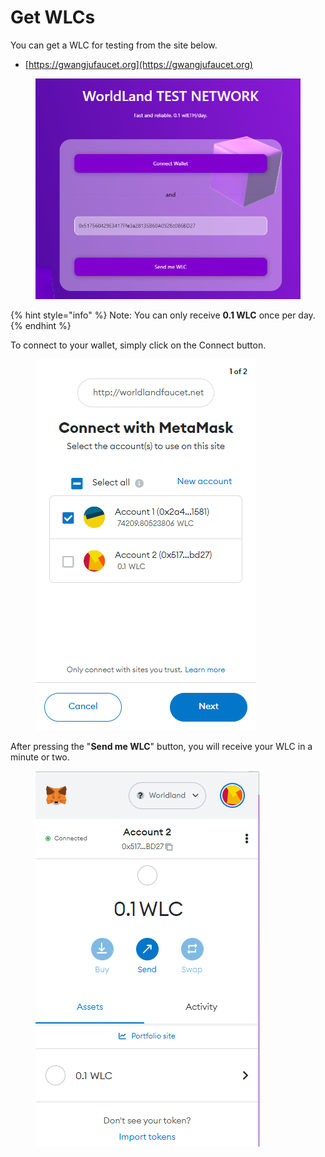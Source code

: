 # Get WLCs

You can get a WLC for testing from the site below.

* [https://gwangjufaucet.org](https://gwangjufaucet.org)

<figure><img src="../.gitbook/assets/faucet.png" alt=""><figcaption></figcaption></figure>

{% hint style="info" %}
Note: You can only receive **0.1 WLC** once per day.
{% endhint %}

To connect to your wallet, simply click on the Connect button.

<figure><img src="../.gitbook/assets/faucet_connect.png" alt=""><figcaption></figcaption></figure>

After pressing the "**Send me WLC**" button, you will receive your WLC in a minute or two.

<figure><img src="../.gitbook/assets/faucet_result.png" alt=""><figcaption></figcaption></figure>
